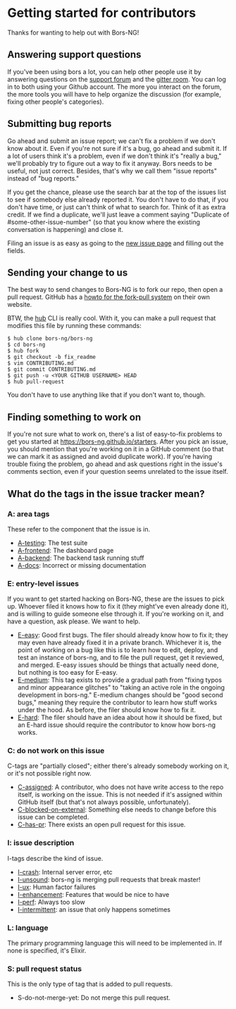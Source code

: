 Getting started for contributors
================================

Thanks for wanting to help out with Bors-NG!


Answering support questions
---------------------------

If you've been using bors a lot,
you can help other people use it by answering questions on the [support forum] and the [gitter room].
You can log in to both using your Github account.
The more you interact on the forum,
the more tools you will have to help organize the discussion (for example, fixing other people's categories).


[support forum]: https://forum.bors.tech/
[gitter room]: https://gitter.im/bors-ng/Lobby


Submitting bug reports
----------------------

Go ahead and submit an issue report;
we can't fix a problem if we don't know about it.
Even if you're not sure if it's a bug,
go ahead and submit it.
If a lot of users think it's a problem,
even if we don't think it's "really a bug,"
we'll probably try to figure out a way to fix it anyway.
Bors needs to be useful, not just correct.
Besides, that's why we call them "issue reports" instead of "bug reports."

If you get the chance,
please use the search bar at the top of the issues list to see if somebody else already reported it.
You don't have to do that,
if you don't have time,
or just can't think of what to search for.
Think of it as extra credit.
If we find a duplicate,
we'll just leave a comment saying "Duplicate of #some-other-issue-number"
(so that you know where the existing conversation is happening)
and close it.

Filing an issue is as easy as going to the [new issue page] and filling out the fields.

[new issue page]: https://github.com/bors-ng/bors-ng/issues/new


Sending your change to us
-------------------------

The best way to send changes to Bors-NG is to fork our repo, then open a pull request.
GitHub has a [howto for the fork-pull system] on their own website.

[howto for the fork-pull system]: https://help.github.com/articles/fork-a-repo/

BTW, the [hub] CLI is really cool.
With it,
you can make a pull request that modifies this file by running these commands:

    $ hub clone bors-ng/bors-ng
    $ cd bors-ng
    $ hub fork
    $ git checkout -b fix_readme
    $ vim CONTRIBUTING.md
    $ git commit CONTRIBUTING.md
    $ git push -u <YOUR GITHUB USERNAME> HEAD
    $ hub pull-request

You don't have to use anything like that if you don't want to,
though.

[hub]: https://hub.github.com/


Finding something to work on
----------------------------

If you're not sure what to work on,
there's a list of easy-to-fix problems to get you started at <https://bors-ng.github.io/starters>.
After you pick an issue,
you should mention that you're working on it in a GitHub comment
(so that we can mark it as assigned and avoid duplicate work).
If you're having trouble fixing the problem,
go ahead and ask questions right in the issue's comments section,
even if your question seems unrelated to the issue itself.


What do the tags in the issue tracker mean?
-------------------------------------------

### A: area tags

These refer to the component that the issue is in.

* [A-testing]: The test suite
* [A-frontend]: The dashboard page
* [A-backend]: The backend task running stuff
* [A-docs]: Incorrect or missing documentation

[A-testing]: https://github.com/bors-ng/bors-ng/labels/A-testing
[A-frontend]: https://github.com/bors-ng/bors-ng/labels/A-frontend
[A-backend]: https://github.com/bors-ng/bors-ng/labels/A-backend
[A-docs]: https://github.com/bors-ng/bors-ng/labels/A-docs

### E: entry-level issues

If you want to get started hacking on Bors-NG, these are the issues to pick up. Whoever filed it knows how to fix it (they might've even already done it), and is willing to guide someone else through it. If you're working on it, and have a question, ask please. We want to help.

* [E-easy]: Good first bugs. The filer should already know how to fix it; they may even have already fixed it in a private branch. Whichever it is, the point of working on a bug like this is to learn how to edit, deploy, and test an instance of bors-ng, and to file the pull request, get it reviewed, and merged. E-easy issues should be things that actually need done, but nothing is too easy for E-easy.
* [E-medium]: This tag exists to provide a gradual path from "fixing typos and minor appearance glitches" to "taking an active role in the ongoing development in bors-ng." E-medium changes should be "good second bugs," meaning they require the contributor to learn how stuff works under the hood. As before, the filer should know how to fix it.
* [E-hard]: The filer should have an idea about how it should be fixed, but an E-hard issue should require the contributor to know how bors-ng works.

[E-easy]: https://github.com/bors-ng/bors-ng/labels/E-easy
[E-medium]: https://github.com/bors-ng/bors-ng/labels/E-medium
[E-hard]: https://github.com/bors-ng/bors-ng/labels/E-hard

### C: do not work on this issue

C-tags are "partially closed"; either there's already somebody working on it, or it's not possible right now.

* [C-assigned]: A contributor, who does not have write access to the repo itself, is working on the issue. This is not needed if it's assigned within GitHub itself (but that's not always possible, unfortunately).
* [C-blocked-on-external]: Something else needs to change before this issue can be completed.
* [C-has-pr]: There exists an open pull request for this issue.

[C-assigned]: https://github.com/bors-ng/bors-ng/labels/C-assigned
[C-blocked-on-external]: https://github.com/bors-ng/bors-ng/labels/C-blocked-on-external
[C-has-pr]: https://github.com/bors-ng/bors-ng/labels/C-has-pr

### I: issue description

I-tags describe the kind of issue.

* [I-crash]: Internal server error, etc
* [I-unsound]: bors-ng is merging pull requests that break master!
* [I-ux]: Human factor failures
* [I-enhancement]: Features that would be nice to have
* [I-perf]: Always too slow
* [I-intermittent]: an issue that only happens sometimes

[I-crash]: https://github.com/bors-ng/bors-ng/labels/I-crash
[I-unsound]: https://github.com/bors-ng/bors-ng/labels/I-unsound
[I-ux]: https://github.com/bors-ng/bors-ng/labels/I-ux
[I-enhancement]: https://github.com/bors-ng/bors-ng/labels/I-enhancement
[I-perf]: https://github.com/bors-ng/bors-ng/labels/I-perf
[I-intermittent]: https://github.com/bors-ng/bors-ng/labels/I-intermittent

### L: language

The primary programming language this will need to be implemented in. If none is specified, it's Elixir.

### S: pull request status

This is the only type of tag that is added to pull requests.

* S-do-not-merge-yet: Do not merge this pull request.

